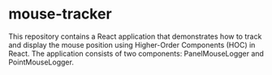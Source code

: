 # mouse-tracker
This repository contains a React application that demonstrates how to track and display the mouse position using Higher-Order Components (HOC) in React. The application consists of two components: PanelMouseLogger and PointMouseLogger.

